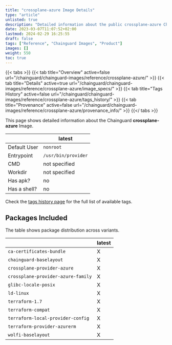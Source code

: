 ```yaml
---
title: "crossplane-azure Image Details"
type: "article"
unlisted: true
description: "Detailed information about the public crossplane-azure Chainguard Image."
date: 2023-03-07T11:07:52+02:00
lastmod: 2024-02-29 16:25:55
draft: false
tags: ["Reference", "Chainguard Images", "Product"]
images: []
weight: 550
toc: true
---
```


{{< tabs >}}
{{< tab title="Overview" active=false url="/chainguard/chainguard-images/reference/crossplane-azure/" >}}
{{< tab title="Details" active=true url="/chainguard/chainguard-images/reference/crossplane-azure/image_specs/" >}}
{{< tab title="Tags History" active=false url="/chainguard/chainguard-images/reference/crossplane-azure/tags_history/" >}}
{{< tab title="Provenance" active=false url="/chainguard/chainguard-images/reference/crossplane-azure/provenance_info/" >}}
{{</ tabs >}}

This page shows detailed information about the Chainguard **crossplane-azure** Image.

|              | latest              |
|--------------|---------------------|
| Default User | `nonroot`           |
| Entrypoint   | `/usr/bin/provider` |
| CMD          | not specified       |
| Workdir      | not specified       |
| Has apk?     | no                  |
| Has a shell? | no                  |

Check the [tags history page](/chainguard/chainguard-images/reference/crossplane-azure/tags_history/) for the full list of available tags.

## Packages Included
The table shows package distribution across variants.

|                                    | latest |
|------------------------------------|--------|
| `ca-certificates-bundle`           | X      |
| `chainguard-baselayout`            | X      |
| `crossplane-provider-azure`        | X      |
| `crossplane-provider-azure-family` | X      |
| `glibc-locale-posix`               | X      |
| `ld-linux`                         | X      |
| `terraform-1.7`                    | X      |
| `terraform-compat`                 | X      |
| `terraform-local-provider-config`  | X      |
| `terraform-provider-azurerm`       | X      |
| `wolfi-baselayout`                 | X      |


